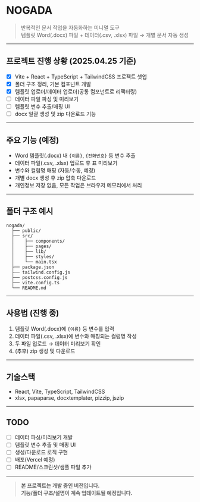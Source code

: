 # NOGADA

> 반복적인 문서 작업을 자동화하는 미니멀 도구  
> 템플릿 Word(.docx) 파일 + 데이터(.csv, .xlsx) 파일 → 개별 문서 자동 생성

---

## 프로젝트 진행 상황 (2025.04.25 기준)

- [x] Vite + React + TypeScript + TailwindCSS 프로젝트 셋업
- [x] 폴더 구조 정리, 기본 컴포넌트 개발
- [x] 템플릿 업로더/데이터 업로더(공통 컴포넌트로 리팩터링)
- [ ] 데이터 파일 파싱 및 미리보기
- [ ] 템플릿 변수 추출/매핑 UI
- [ ] docx 일괄 생성 및 zip 다운로드 기능

---

## 주요 기능 (예정)

- Word 템플릿(.docx) 내 `{이름}`, `{전화번호}` 등 변수 추출
- 데이터 파일(.csv, .xlsx) 업로드 후 표 미리보기
- 변수와 컬럼명 매핑 (자동/수동, 예정)
- 개별 docx 생성 후 zip 압축 다운로드
- 개인정보 저장 없음, 모든 작업은 브라우저 메모리에서 처리

---

## 폴더 구조 예시

```
nogada/
  ├── public/
  ├── src/
  │    ├── components/
  │    ├── pages/
  │    ├── lib/
  │    ├── styles/
  │    └── main.tsx
  ├── package.json
  ├── tailwind.config.js
  ├── postcss.config.js
  ├── vite.config.ts
  └── README.md
```

---

## 사용법 (진행 중)

1. 템플릿 Word(.docx)에 `{이름}` 등 변수를 입력
2. 데이터 파일(.csv, .xlsx)에 변수와 매칭되는 컬럼명 작성
3. 두 파일 업로드 → 데이터 미리보기 확인
4. (추후) zip 생성 및 다운로드

---

## 기술스택

- React, Vite, TypeScript, TailwindCSS
- xlsx, papaparse, docxtemplater, pizzip, jszip

---

## TODO

- [ ] 데이터 파싱/미리보기 개발
- [ ] 템플릿 변수 추출 및 매핑 UI
- [ ] 생성/다운로드 로직 구현
- [ ] 배포(Vercel 예정)
- [ ] README/스크린샷/샘플 파일 추가

---

> **본 프로젝트는 개발 중인 버전입니다.  
> 기능/폴더 구조/설명이 계속 업데이트될 예정입니다.**
